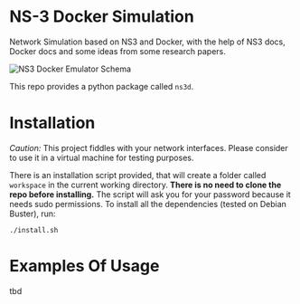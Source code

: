 # NS-3 Docker Simulation

Network Simulation based on NS3 and Docker, with the help of NS3 docs, Docker docs and some ideas from some research papers.

![NS3 Docker Emulator Schema](http://d2r9k1wfjzxupg.cloudfront.net/NS3DockerEmulatorSchema-min.png)

This repo provides a python package called `ns3d`.
 
# Installation

*Caution:* This project fiddles with your network interfaces. Please consider to use it in a virtual machine for testing purposes.

There is an installation script provided, that will create a folder called `workspace` in the current working directory.
**There is no need to clone the repo before installing.**
The script will ask you for your password because it needs sudo permissions.
To install all the dependencies (tested on Debian Buster), run:

```
./install.sh
```

# Examples Of Usage

tbd
